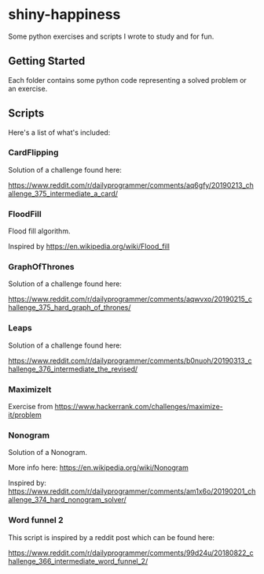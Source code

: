 # shiny-happiness

Some python exercises and scripts I wrote to study and for fun.

## Getting Started

Each folder contains some python code representing a solved problem or an exercise.

## Scripts

Here's a list of what's included:

### CardFlipping

Solution of a challenge found here:

https://www.reddit.com/r/dailyprogrammer/comments/aq6gfy/20190213_challenge_375_intermediate_a_card/

### FloodFill

Flood fill algorithm.

Inspired by https://en.wikipedia.org/wiki/Flood_fill

### GraphOfThrones

Solution of a challenge found here:

https://www.reddit.com/r/dailyprogrammer/comments/aqwvxo/20190215_challenge_375_hard_graph_of_thrones/

### Leaps

Solution of a challenge found here:

https://www.reddit.com/r/dailyprogrammer/comments/b0nuoh/20190313_challenge_376_intermediate_the_revised/

### MaximizeIt

Exercise from https://www.hackerrank.com/challenges/maximize-it/problem

### Nonogram

Solution of a Nonogram.

More info here: https://en.wikipedia.org/wiki/Nonogram

Inspired by: https://www.reddit.com/r/dailyprogrammer/comments/am1x6o/20190201_challenge_374_hard_nonogram_solver/

### Word funnel 2

This script is inspired by a reddit post which can be found here:

https://www.reddit.com/r/dailyprogrammer/comments/99d24u/20180822_challenge_366_intermediate_word_funnel_2/